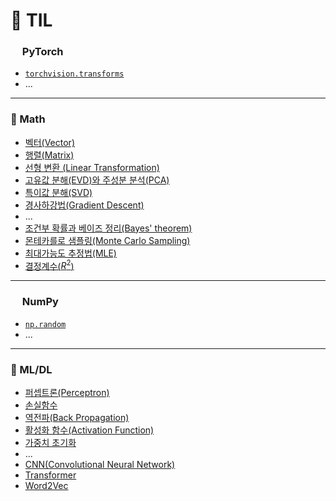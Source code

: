 # 📝 TIL

### <img src="https://cdn.simpleicons.org/pytorch/EE4C2C" width="15"> PyTorch

- [`torchvision.transforms`]()
- ...

---

### 🎲 Math

- [벡터(Vector)](https://github.com/eb9862/TIL/blob/main/Math/%EB%B2%A1%ED%84%B0.md)
- [행렬(Matrix)](https://github.com/eb9862/TIL/blob/main/Math/%ED%96%89%EB%A0%AC.md)
- [선형 변환 (Linear Transformation)](https://github.com/eb9862/TIL/blob/main/Math/%EC%84%A0%ED%98%95%EB%B3%80%ED%99%98.md)
- [고유값 분해(EVD)와 주성분 분석(PCA)](https://github.com/eb9862/TIL/blob/main/Math/%EA%B3%A0%EC%9C%A0%EA%B0%92%EB%B6%84%ED%95%B4.md)
- [특이값 분해(SVD)](https://github.com/eb9862/TIL/blob/main/Math/%ED%8A%B9%EC%9D%B4%EA%B0%92%EB%B6%84%ED%95%B4.md)
- [경사하강법(Gradient Descent)](https://github.com/eb9862/TIL/blob/main/Math/%EA%B2%BD%EC%82%AC%ED%95%98%EA%B0%95%EB%B2%95.md)
- ...
- [조건부 확률과 베이즈 정리(Bayes' theorem)](https://github.com/eb9862/TIL/blob/main/Math/%EB%B2%A0%EC%9D%B4%EC%A6%88_%EC%A0%95%EB%A6%AC.md)
- [몬테카를로 샘플링(Monte Carlo Sampling)](https://github.com/eb9862/TIL/blob/main/Math/Monte_Carlo_Sampling.md)
- [최대가능도 추정법(MLE)](https://github.com/eb9862/TIL/blob/main/Math/MLE.md)
- [결정계수($R^2$)](https://github.com/eb9862/TIL/blob/main/Math/%EA%B2%B0%EC%A0%95%EA%B3%84%EC%88%98.md)

---

### <img src="https://cdn.simpleicons.org/numpy/00A3E0" width="15"> NumPy

- [`np.random`](https://github.com/eb9862/TIL/blob/main/numpy_random.md)
- ...

---

### 🤖 ML/DL

- [퍼셉트론(Perceptron)](https://github.com/eb9862/TIL/blob/main/AI_ML/Perceptron.md)
- [손실함수](https://github.com/eb9862/TIL/blob/main/AI_ML/Loss_Function.md)
- [역전파(Back Propagation)](https://github.com/eb9862/TIL/blob/main/AI_ML/Back_Propagation.md)
- [활성화 함수(Activation Function)](https://github.com/eb9862/TIL/blob/main/AI_ML/Activation_Function.md)
- [가중치 초기화](https://github.com/eb9862/TIL/blob/main/AI_ML/%EA%B0%80%EC%A4%91%EC%B9%98_%EC%B4%88%EA%B8%B0%ED%99%94.md)
- ...
- [CNN(Convolutional Neural Network)]()
- [Transformer]()
- [Word2Vec]()

